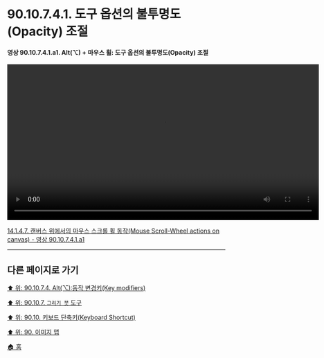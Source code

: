 # 90.10.7.4.1. 도구 옵션의 불투명도(Opacity) 조절

<a id="90-10-07-04-01-a1"></a>

#### 영상 90.10.7.4.1.a1. Alt(⌥) + 마우스 휠: 도구 옵션의 불투명도(Opacity) 조절
<video controls="controls" width="720" src="https://github.com/wonder13662/gimp/assets/15767104/d3356aa5-bfcc-4cf7-a7ae-014bbd530df5"></video>

[14.1.4.7. 캔버스 위에서의 마우스 스크롤 휠 동작(Mouse Scroll-Wheel actions on canvas) - 영상 90.10.7.4.1.a1](./14-01-04-07-mouse_scroll_wheel_actions_on_canvas.md#90-10-07-04-01-a1)

***

## 다른 페이지로 가기

[⬆️ 위: 90.10.7.4. Alt(⌥):동작 변경키(Key modifiers)](./90-10-07-04-00-key_modifier-alt.md)

[⬆️ 위: 90.10.7. `그리기 붓` 도구](./90-10-07-00-paint_brush.md)

[⬆️ 위: 90.10. 키보드 단축키(Keyboard Shortcut)](./90-10-00-keyboard_shortcut.md)

[⬆️ 위: 90. 이미지 맵](./90-00-image-map.md)

[🏠 홈](./00-home.md)